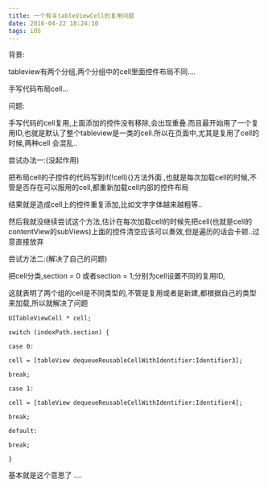 ```yaml
---
title: 一个有关tableViewCell的复用问题
date: 2016-04-22 18:24:10
tags: iOS
---
```


背景:

  tableview有两个分组,两个分组中的cell里面控件布局不同....

   手写代码布局cell...

问题:

手写代码的cell复用,上面添加的控件没有移除,会出现重叠.而且最开始用了一个复用ID,也就是默认了整个tableview是一类的cell.所以在页面中,尤其是复用了cell的时候,两种cell 会混乱..

<!-- more -->

尝试办法一:(没起作用)

把布局cell的子控件的代码写到if(!cell){}方法外面 ,也就是每次加载cell的时候,不管是否存在可以服用的cell,都重新加载cell内部的控件布局

结果就是造成cell上的控件重复添加,比如文字字体越来越粗等..

然后我就没继续尝试这个方法,估计在每次加载cell的时候先把cell(也就是cell的contentView的subViews)上面的控件清空应该可以奏效,但是遍历的话会卡顿..过意直接放弃

尝试方法二:(解决了自己的问题)

把cell分类,section = 0 或者section = 1;分别为cell设置不同的复用ID,

这就表明了两个组的cell是不同类型的,不管是复用或者是新建,都根据自己的类型来加载,所以就解决了问题

    UITableViewCell * cell;
    
    switch (indexPath.section) {
    
    case 0:
    
    cell = [tableView dequeueReusableCellWithIdentifier:Identifier3];
    
    break;
    
    case 1:
    
    cell = [tableView dequeueReusableCellWithIdentifier:Identifier4];
    
    break;
    
    default:
    
    break;
    
    }

基本就是这个意思了 ....


